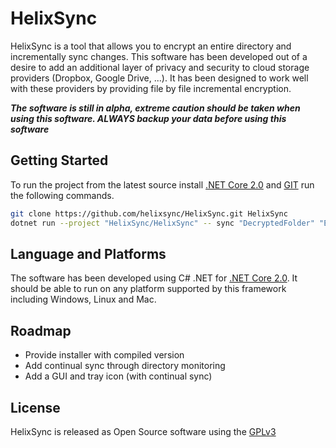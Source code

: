 # HelixSync

HelixSync is a tool that allows you to encrypt an entire directory and incrementally sync changes. This software has been developed out of a desire to add an additional layer of privacy and security to cloud storage providers (Dropbox, Google Drive, ...). It has been designed to work well with these providers by providing file by file incremental encryption.

***The software is still in alpha, extreme caution should be taken when using this software. ALWAYS backup your data before using this software***

## Getting Started

To run the project from the latest source install [.NET Core 2.0](https://www.microsoft.com/net/core) and [GIT](https://git-scm.com/) run the following commands.

```bash
git clone https://github.com/helixsync/HelixSync.git HelixSync
dotnet run --project "HelixSync/HelixSync" -- sync "DecryptedFolder" "EncryptedFolder" -password "secret"
```

## Language and Platforms

The software has been developed using C# .NET for [.NET Core 2.0](https://www.microsoft.com/net/core). It should be able to run on any platform supported by this framework including Windows, Linux and Mac.

## Roadmap

- Provide installer with compiled version
- Add continual sync through directory monitoring
- Add a GUI and tray icon (with continual sync)

## License

HelixSync is released as Open Source software using the [GPLv3](https://www.gnu.org/licenses/gpl.html)